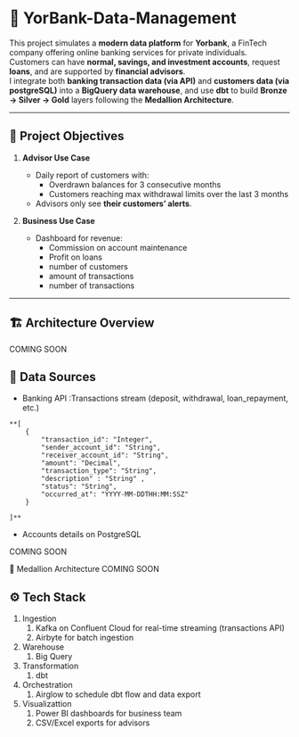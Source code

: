 # 🏦 YorBank-Data-Management

This project simulates a **modern data platform** for **Yorbank**, a FinTech company offering online banking services for private individuals.  
Customers can have **normal, savings, and investment accounts**, request **loans**, and are supported by **financial advisors**.  
I integrate both **banking transaction data (via API)** and **customers data (via postgreSQL)** into a **BigQuery data warehouse**, and use **dbt** to build **Bronze → Silver → Gold** layers following the **Medallion Architecture**.

---

## 🚀 Project Objectives

1. **Advisor Use Case**
   - Daily report of customers with:
     - Overdrawn balances for 3 consecutive months  
     - Customers reaching max withdrawal limits over the last 3 months  
   - Advisors only see **their customers’ alerts**.

2. **Business Use Case**
   - Dashboard for revenue:
     - Commission on account maintenance  
     - Profit on loans  
     - number of customers
     - amount of transactions
     - number of transactions

---

## 🏗️ Architecture Overview

COMING SOON

## 📂 Data Sources

- Banking API :Transactions stream (deposit, withdrawal, loan_repayment, etc.)
```
**[
    {
        "transaction_id": "Integer",
        "sender_account_id": "String",
        "receiver_account_id": "String",
        "amount": "Decimal",
        "transaction_type": "String",
        "description" : "String" ,
        "status": "String",
        "occurred_at": "YYYY-MM-DDTHH:MM:SSZ"
    }

]**
```
- Accounts details on PostgreSQL

COMING SOON

🧱 Medallion Architecture
COMING SOON

## ⚙️ Tech Stack
1. Ingestion
   1. Kafka on Confluent Cloud for real-time streaming (transactions API)
   2. Airbyte for batch ingestion
2. Warehouse
   1. Big Query
3. Transformation
   1. dbt
4. Orchestration
   1. Airglow to schedule dbt flow and data export
5. Visualizattion
   1. Power BI dashboards for business team
   2. CSV/Excel exports for advisors





